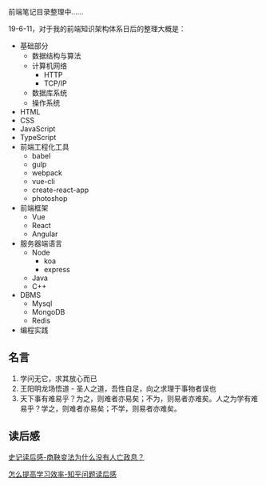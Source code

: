 前端笔记目录整理中......

19-6-11，对于我的前端知识架构体系日后的整理大概是：
* 基础部分
  * 数据结构与算法
  * 计算机网络
    * HTTP
    * TCP/IP
  * 数据库系统
  * 操作系统
* HTML
* CSS
* JavaScript
* TypeScript
* 前端工程化工具
  * babel
  * gulp
  * webpack
  * vue-cli
  * create-react-app
  * photoshop
* 前端框架
  * Vue
  * React
  * Angular
* 服务器端语言
  * Node
    * koa
    * express
  * Java
  * C++
* DBMS
  * Mysql
  * MongoDB
  * Redis
* 编程实践


## 名言
1. 学问无它，求其放心而已
2. 王阳明龙场悟道 - 圣人之道，吾性自足，向之求理于事物者误也
3. 天下事有难易乎？为之，则难者亦易矣；不为，则易者亦难矣。人之为学有难易乎？学之，则难者亦易矣；不学，则易者亦难矣。
## 读后感
[史记读后感-商鞅变法为什么没有人亡政息？](./读后感/史记读后感-商鞅变法为什么没有人亡政息.md)

[怎么提高学习效率-知乎问题读后感](./读后感/怎么提高学习效率-知乎问题读后感.md)